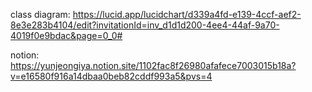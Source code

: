 class diagram: https://lucid.app/lucidchart/d339a4fd-e139-4ccf-aef2-8e3e283b4104/edit?invitationId=inv_d1d1d200-4ee4-44af-9a70-4019f0e9bdac&page=0_0#

notion: https://yunjeongiya.notion.site/1102fac8f26980afafece7003015b18a?v=e16580f916a14dbaa0beb82cddf993a5&pvs=4
